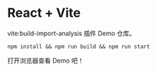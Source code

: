 # React + Vite

vite:build-import-analysis 插件 Demo 仓库。

```shell
npm install && npm run build && npm run start
```

打开浏览器查看 Demo 吧！